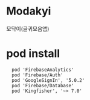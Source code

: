 # Modakyi
모닥이(글귀모음앱)







# pod install

```
  pod 'FirebaseAnalytics'
  pod 'Firebase/Auth'
  pod 'GoogleSignIn', '5.0.2'
  pod 'Firebase/Database'
  pod 'Kingfisher', '~> 7.0'
```
